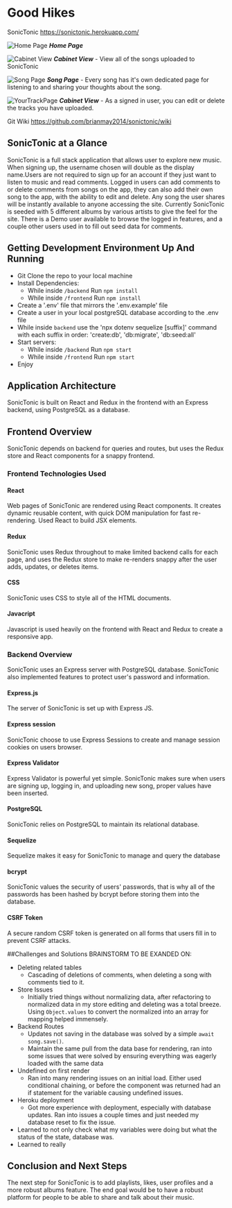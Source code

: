 # Good Hikes

SonicTonic https://sonictonic.herokuapp.com/

![Home Page](readmeimages/Homepage.png) **_Home Page_**

![Cabinet View](readmeimages/CabinetView.png) **_Cabinet View_** - View all of the songs uploaded to SonicTonic

![Song Page](readmeimages/SongPage.png) **_Song Page_** - Every song has it's own dedicated page for listening to and sharing your thoughts about the song.

![YourTrackPage](readmeimages/YourTrackPage.png) **_Cabinet View_** - As a signed in user, you can edit or delete the tracks you have uploaded.


Git Wiki https://github.com/brianmay2014/sonictonic/wiki

## SonicTonic at a Glance

SonicTonic is a full stack application that allows user to explore new music. When signing up, the username chosen will double as the display name.Users are not required to sign up for an account if they just want to listen to music and read comments. Logged in users can add comments to or delete comments from songs on the app, they can also add their own song to the app, with the ability to edit and delete. Any song the user shares will be instantly available to anyone accessing the site. Currently SonicTonic is seeded with 5 different albums by various artists to give the feel for the site.  There is a Demo user available to browse the logged in features, and a couple other users used in to fill out seed data for comments.

## Getting Development Environment Up And Running
- Git Clone the repo to your local machine
- Install Dependencies:
  - While inside `/backend` Run `npm install`
  - While inside `/frontend` Run `npm install`
- Create a '.env' file that mirrors the '.env.example' file
- Create a user in your local postgreSQL database according to the .env file
- While inside `backend` use the 'npx dotenv sequelize [suffix]' command with each suffix in order: 'create:db', 'db:migrate', 'db:seed:all'
- Start servers:
  - While inside `/backend` Run `npm start`
  - While inside `/frontend` Run `npm start`
- Enjoy

## Application Architecture

SonicTonic is built on React and Redux in the frontend with an Express backend, using PostgreSQL as a database.

## Frontend Overview

SonicTonic depends on backend for queries and routes, but uses the Redux store and React components for a snappy frontend.

### Frontend Technologies Used

#### React

Web pages of SonicTonic are rendered using React components. It creates dynamic reusable content, with quick DOM manipulation for fast re-rendering. Used React to build JSX elements.

#### Redux

SonicTonic uses Redux throughout to make limited backend calls for each page, and uses the Redux store to make re-renders snappy after the user adds, updates, or deletes items.

#### CSS

SonicTonic uses CSS to style all of the HTML documents.

#### Javacript

Javascript is used heavily on the frontend with React and Redux to create a responsive app.

### Backend Overview

SonicTonic uses an Express server with PostgreSQL database. SonicTonic also implemented features to protect user's password and information.

#### Express.js

The server of SonicTonic is set up with Express JS.

#### Express session

SonicTonic choose to use Express Sessions to create and manage session cookies on users browser.

#### Express Validator

Express Validator is powerful yet simple. SonicTonic makes sure when users are signing up, logging in, and uploading new song, proper values have been inserted.

#### PostgreSQL

SonicTonic relies on PostgreSQL to maintain its relational database.

#### Sequelize

Sequelize makes it easy for SonicTonic to manage and query the database

#### bcrypt

SonicTonic values the security of users' passwords, that is why all of the passwords has been hashed by bcrypt before storing them into the database.

#### CSRF Token

A secure random CSRF token is generated on all forms that users fill in to prevent CSRF attacks.

##Challenges and Solutions
BRAINSTORM TO BE EXANDED ON: 
- Deleting related tables
  - Cascading of deletions of comments, when deleting a song with comments tied to it.
- Store Issues
  - Initially tried things without normalizing data, after refactoring to normalized data in my store editing and deleting was a total breeze. Using `Object.values` to convert the normalized into an array for mapping helped immensely.
- Backend Routes
  - Updates not saving in the database was solved by a simple `await song.save()`.
  - Maintain the same pull from the data base for rendering, ran into some issues that were solved by ensuring everything was eagerly loaded with the same data
- Undefined on first render
  - Ran into many rendering issues on an initial load. Either used conditional chaining, or before the component was returned had an if statement for the variable causing undefined issues.
- Heroku deployment
  - Got more experience with deployment, especially with database updates. Ran into issues a couple times and just needed my database reset to fix the issue.
- Learned to not only check what my variables were doing but what the status of the state, database was.
- Learned to really 




## Conclusion and Next Steps

The next step for SonicTonic is to add playlists, likes, user profiles and a more robust albums feature. The end goal would be to have a robust platform for people to be able to share and talk about their music.